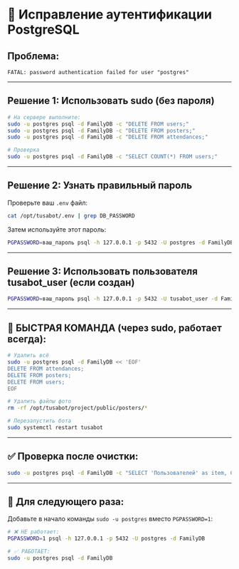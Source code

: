 # 🔧 Исправление аутентификации PostgreSQL

## Проблема:
`FATAL: password authentication failed for user "postgres"`

---

## Решение 1: Использовать sudo (без пароля)

```bash
# На сервере выполните:
sudo -u postgres psql -d FamilyDB -c "DELETE FROM users;"
sudo -u postgres psql -d FamilyDB -c "DELETE FROM posters;"
sudo -u postgres psql -d FamilyDB -c "DELETE FROM attendances;"

# Проверка
sudo -u postgres psql -d FamilyDB -c "SELECT COUNT(*) FROM users;"
```

---

## Решение 2: Узнать правильный пароль

Проверьте ваш `.env` файл:
```bash
cat /opt/tusabot/.env | grep DB_PASSWORD
```

Затем используйте этот пароль:
```bash
PGPASSWORD=ваш_пароль psql -h 127.0.0.1 -p 5432 -U postgres -d FamilyDB -c "DELETE FROM users;"
```

---

## Решение 3: Использовать пользователя tusabot_user (если создан)

```bash
PGPASSWORD=ваш_пароль psql -h 127.0.0.1 -p 5432 -U tusabot_user -d FamilyDB -c "DELETE FROM users;"
```

---

## 🚀 БЫСТРАЯ КОМАНДА (через sudo, работает всегда):

```bash
# Удалить всё
sudo -u postgres psql -d FamilyDB << 'EOF'
DELETE FROM attendances;
DELETE FROM posters;
DELETE FROM users;
EOF

# Удалить файлы фото
rm -rf /opt/tusabot/project/public/posters/*

# Перезапустить бота
sudo systemctl restart tusabot
```

---

## ✅ Проверка после очистки:

```bash
sudo -u postgres psql -d FamilyDB -c "SELECT 'Пользователей' as item, COUNT(*) FROM users UNION ALL SELECT 'Афиш', COUNT(*) FROM posters;"
```

---

## 📝 Для следующего раза:

Добавьте в начало команды `sudo -u postgres` вместо `PGPASSWORD=1`:

```bash
# ❌ НЕ работает:
PGPASSWORD=1 psql -h 127.0.0.1 -p 5432 -U postgres -d FamilyDB

# ✅ РАБОТАЕТ:
sudo -u postgres psql -d FamilyDB
```

